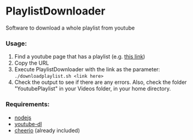 # PlaylistDownloader
Software to download a whole playlist from youtube

### Usage:
1. Find a youtube page that has a playlist (e.g. [this link](https://www.youtube.com/watch?list=RD8gvJX_L71bs&v=n3Go8ub9a1k))
2. Copy the URL
3. Execute PlaylistDownloader with the link as the parameter: `./downloadplaylist.sh <link here>`
4. Check the output to see if there are any errors. Also, check the folder "YoutubePlaylist" in your Videos folder, in your home directory.


### Requirements:
- [nodejs](https://nodejs.org/)
- [youtube-dl](https://github.com/rg3/youtube-dl/)
- [cheerio](https://github.com/cheeriojs/cheerio) (already included)

